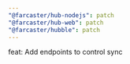 ```yaml
---
"@farcaster/hub-nodejs": patch
"@farcaster/hub-web": patch
"@farcaster/hubble": patch
---
```


feat: Add endpoints to control sync
